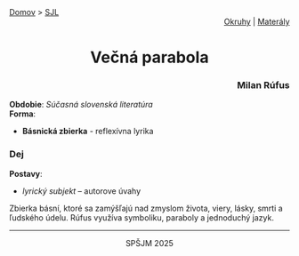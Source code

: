 <div align="center">
    <div align="left">
        <a href="/README.md">Domov</a>
        >
        <a href="../SLOVENCINA.md">SJL</a>
    </div>
    <div align="right">
        <a href="../ustne-okruhy.org.md">Okruhy</a>
        |
        <a href="https://drive.google.com/drive/u/1/folders/1hWhZNvgWC-8cb7jK5zRorX9WfCzyq_WF">Materály</a>
    </div>
<h1> Večná parabola</h1>
    <div align="right">
        <h3>Milan Rúfus</h3>
    </div>
</div>

__Obdobie__: _Súčasná slovenská literatúra_  
__Forma__:  
- **Básnická zbierka** - reflexívna lyrika

### Dej
__Postavy__:  
- *lyrický subjekt* – autorove úvahy

Zbierka básní, ktoré sa zamýšľajú nad zmyslom života, viery, lásky, smrti a ľudského údelu. Rúfus využíva symboliku, paraboly a jednoduchý jazyk.

---
<div align="center">
    <p>SPŠJM 2025</p>
</div>
